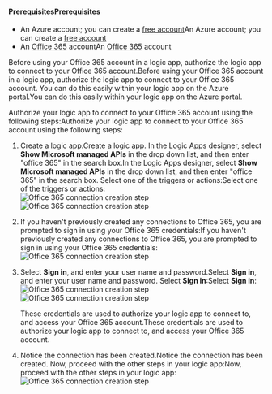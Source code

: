#### <a name="prerequisites"></a><span data-ttu-id="24d40-101">Prerequisites</span><span class="sxs-lookup"><span data-stu-id="24d40-101">Prerequisites</span></span>
* <span data-ttu-id="24d40-102">An Azure account; you can create a [free account](https://azure.microsoft.com/free)</span><span class="sxs-lookup"><span data-stu-id="24d40-102">An Azure account; you can create a [free account](https://azure.microsoft.com/free)</span></span>
* <span data-ttu-id="24d40-103">An [Office 365](https://office365.com) account</span><span class="sxs-lookup"><span data-stu-id="24d40-103">An [Office 365](https://office365.com) account</span></span>  

<span data-ttu-id="24d40-104">Before using your Office 365 account in a logic app, authorize the logic app to connect to your Office 365 account.</span><span class="sxs-lookup"><span data-stu-id="24d40-104">Before using your Office 365 account in a logic app, authorize the logic app to connect to your Office 365 account.</span></span> <span data-ttu-id="24d40-105">You can do this easily within your logic app on the Azure portal.</span><span class="sxs-lookup"><span data-stu-id="24d40-105">You can do this easily within your logic app on the Azure portal.</span></span>  

<span data-ttu-id="24d40-106">Authorize your logic app to connect to your Office 365 account using the following steps:</span><span class="sxs-lookup"><span data-stu-id="24d40-106">Authorize your logic app to connect to your Office 365 account using the following steps:</span></span>

1. <span data-ttu-id="24d40-107">Create a logic app.</span><span class="sxs-lookup"><span data-stu-id="24d40-107">Create a logic app.</span></span> <span data-ttu-id="24d40-108">In the Logic Apps designer, select **Show Microsoft managed APIs** in the drop down list, and then enter "office 365" in the search box.</span><span class="sxs-lookup"><span data-stu-id="24d40-108">In the Logic Apps designer, select **Show Microsoft managed APIs** in the drop down list, and then enter "office 365" in the search box.</span></span> <span data-ttu-id="24d40-109">Select one of the triggers or actions:</span><span class="sxs-lookup"><span data-stu-id="24d40-109">Select one of the triggers or actions:</span></span>  
    <span data-ttu-id="24d40-110">![Office 365 connection creation step](https://docstestmedia1.blob.core.windows.net/azure-media/includes/media/connectors-create-api-office365-outlook/office365-sendemail.png)</span><span class="sxs-lookup"><span data-stu-id="24d40-110">![Office 365 connection creation step](https://docstestmedia1.blob.core.windows.net/azure-media/includes/media/connectors-create-api-office365-outlook/office365-sendemail.png)</span></span>  
2. <span data-ttu-id="24d40-111">If you haven't previously created any connections to Office 365, you are prompted to sign in using your Office 365 credentials:</span><span class="sxs-lookup"><span data-stu-id="24d40-111">If you haven't previously created any connections to Office 365, you are prompted to sign in using your Office 365 credentials:</span></span>  
    ![Office 365 connection creation step](https://docstestmedia1.blob.core.windows.net/azure-media/includes/media/connectors-create-api-office365-outlook/office365-signin.png)  
3. <span data-ttu-id="24d40-113">Select **Sign in**, and enter your user name and password.</span><span class="sxs-lookup"><span data-stu-id="24d40-113">Select **Sign in**, and enter your user name and password.</span></span> <span data-ttu-id="24d40-114">Select **Sign in**:</span><span class="sxs-lookup"><span data-stu-id="24d40-114">Select **Sign in**:</span></span>  
    <span data-ttu-id="24d40-115">![Office 365 connection creation step](https://docstestmedia1.blob.core.windows.net/azure-media/includes/media/connectors-create-api-office365-outlook/office365-usernamepassword.png)</span><span class="sxs-lookup"><span data-stu-id="24d40-115">![Office 365 connection creation step](https://docstestmedia1.blob.core.windows.net/azure-media/includes/media/connectors-create-api-office365-outlook/office365-usernamepassword.png)</span></span>
   
    <span data-ttu-id="24d40-116">These credentials are used to authorize your logic app to connect to, and access your Office 365 account.</span><span class="sxs-lookup"><span data-stu-id="24d40-116">These credentials are used to authorize your logic app to connect to, and access your Office 365 account.</span></span> 
4. <span data-ttu-id="24d40-117">Notice the connection has been created.</span><span class="sxs-lookup"><span data-stu-id="24d40-117">Notice the connection has been created.</span></span> <span data-ttu-id="24d40-118">Now, proceed with the other steps in your logic app:</span><span class="sxs-lookup"><span data-stu-id="24d40-118">Now, proceed with the other steps in your logic app:</span></span>   
    ![Office 365 connection creation step](https://docstestmedia1.blob.core.windows.net/azure-media/includes/media/connectors-create-api-office365-outlook/office365-sendemailproperties.png)  





